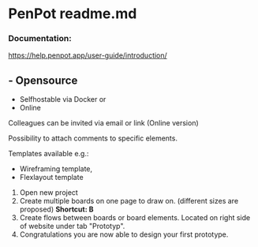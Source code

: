 # PenPot readme.md

### Documentation:
https://help.penpot.app/user-guide/introduction/
    
## - Opensource

* Selfhostable via Docker
or 
* Online

Colleagues can be invited via email or link (Online version)

Possibility to attach comments to specific elements.

Templates available e.g.:
* Wireframing template, 
* Flexlayout  template

1. Open new project
1. Create multiple boards on one page to draw on. (different sizes are proposed) **Shortcut: B**
1. Create flows between boards or board elements. Located on right side of website under tab "Prototyp".
1. Congratulations you are now able to design your first prototype.


